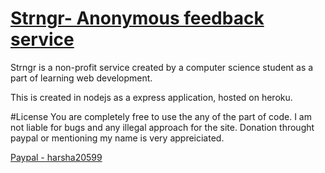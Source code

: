 # [Strngr- Anonymous feedback service](https://strngr.herokuapp.com)
Strngr is a non-profit service created by a computer science student as a part of learning web development. 

This is created in nodejs as a express application, hosted on heroku.

#License
You are completely free to use the any of the part of code. I am not liable for bugs and any illegal approach for the site. 
Donation throught paypal or mentioning my name is very appreiciated.

[Paypal - harsha20599](paypal.com/harsha20599)
